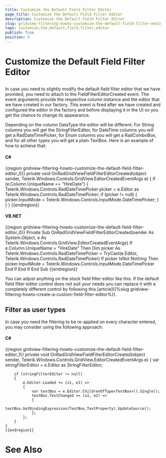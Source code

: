 ```yaml
---
title: Customize the Default Field Filter Editor
page_title: Customize the Default Field Filter Editor
description: Customize the Default Field Filter Editor
slug: gridview-filtering-howto-customize-the-default-field-filter-editor
tags: customize,the,default,field,filter,editor
publish: True
position: 9
---
```


# Customize the Default Field Filter Editor



## 

In case you need to slightly modify the default field filter editor that we have provided, you need to attach to the FieldFilterEditorCreated event. The event arguments provide the respective column instance and the editor that we have created in our factory. This event is fired after we have created and configured the editor in the factory and before displaying it in the UI so you get the chance to change its appearance.

Depending on the column DataType the editor will be different. For String columns you will get the StringFilterEditor, for DateTime columns you will get a RadDateTimePicker, for Enum columns you will get a RadComboBox, and for all other types you will get a plain TextBox. Here is an example of how to achieve that:

#### __C#__

{{region gridview-filtering-howto-customize-the-default-field-filter-editor_0}}
	private void OnRadGridViewFieldFilterEditorCreated(object sender, Telerik.Windows.Controls.GridView.EditorCreatedEventArgs e)
	{
		if (e.Column.UniqueName == "HireDate")
		{
			Telerik.Windows.Controls.RadDateTimePicker picker = e.Editor as Telerik.Windows.Controls.RadDateTimePicker;
			if (picker != null)
			{
				picker.InputMode = Telerik.Windows.Controls.InputMode.DateTimePicker;
			}
		}
	}
	{{endregion}}



#### __VB.NET__

{{region gridview-filtering-howto-customize-the-default-field-filter-editor_0}}
	Private Sub OnRadGridViewFieldFilterEditorCreated(sender As System.Object, e As Telerik.Windows.Controls.GridView.EditorCreatedEventArgs)
		If e.Column.UniqueName = "HireDate" Then
			Dim picker As Telerik.Windows.Controls.RadDateTimePicker = TryCast(e.Editor, Telerik.Windows.Controls.RadDateTimePicker)
			If picker IsNot Nothing Then
				picker.InputMode = Telerik.Windows.Controls.InputMode.DateTimePicker
			End If
		End If
	End Sub
	{{endregion}}



You can adjust anything on the stock field filter editor like this. If the default field filter editor control does not suit your needs you can replace it with a completely different control by following this [article]({%slug gridview-filtering-howto-create-a-custom-field-filter-editor%}).

## Filter as user types

In case you need the filtering to be re-applied on every character entered, you may consider using the following approach:

#### __C#__

{{region gridview-filtering-howto-customize-the-default-field-filter-editor_1}}
	private void OnRadGridViewFieldFilterEditorCreated(object sender, Telerik.Windows.Controls.GridView.EditorCreatedEventArgs e)
	{
	    var stringFilterEditor = e.Editor as StringFilterEditor;
	
	    if (stringFilterEditor != null)
	    {
	        e.Editor.Loaded += (s1, e1) =>
	        {
	            var textBox = e.Editor.ChildrenOfType<TextBox>().Single();
	            textBox.TextChanged += (s2, e2) =>
	            {
	                textBox.GetBindingExpression(TextBox.TextProperty).UpdateSource();
	            };
	        };
	    }
	}
	{{endregion}}



# See Also

